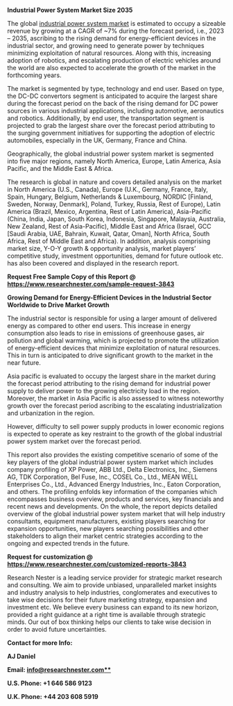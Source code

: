 ﻿**Industrial Power System Market <a name="_hlk91703889"></a>Size 2035** 

The global [industrial power system market](https://www.researchnester.com/reports/industrial-power-system-market/3843) is estimated to occupy a sizeable revenue by growing at a CAGR of <a name="_hlk91521038"></a>~7% during the forecast period, i.e., 2023 – 2035, ascribing to the rising demand for energy-efficient devices in the industrial sector, and growing need to generate power by techniques minimizing exploitation of natural resources. Along with this, increasing adoption of robotics, and escalating production of electric vehicles around the world are also expected to accelerate the growth of the market in the forthcoming years. 

The market is segmented by type, technology and end user. Based on type, the DC-DC convertors segment is anticipated to acquire the largest share during the forecast period on the back of the rising demand for DC power sources in various industrial applications, including automotive, aeronautics and robotics. Additionally, by end user, the transportation segment is projected to grab the largest share over the forecast period attributing to the surging government initiatives for supporting the adoption of electric automobiles, especially in the UK, Germany, France and China. 

Geographically, the global industrial power system market is segmented into five major regions, namely North America, Europe, Latin America, Asia Pacific, and the Middle East & Africa. 

The research is global in nature and covers detailed analysis on the market in North America (U.S., Canada), Europe (U.K., Germany, France, Italy, Spain, Hungary, Belgium, Netherlands & Luxembourg, NORDIC [Finland, Sweden, Norway, Denmark], Poland, Turkey, Russia, Rest of Europe), Latin America (Brazil, Mexico, Argentina, Rest of Latin America), Asia-Pacific (China, India, Japan, South Korea, Indonesia, Singapore, Malaysia, Australia, New Zealand, Rest of Asia-Pacific), Middle East and Africa (Israel, GCC [Saudi Arabia, UAE, Bahrain, Kuwait, Qatar, Oman], North Africa, South Africa, Rest of Middle East and Africa). In addition, analysis comprising market size, Y-O-Y growth & opportunity analysis, market players’ competitive study, investment opportunities, demand for future outlook etc. has also been covered and displayed in the research report.

**Request Free Sample Copy of this Report @ <https://www.researchnester.com/sample-request-3843>** 

**Growing Demand for Energy-Efficient Devices in the Industrial Sector Worldwide to Drive Market Growth**

The industrial sector is responsible for using a larger amount of delivered energy as compared to other end users. This increase in energy consumption also leads to rise in emissions of greenhouse gases, air pollution and global warming, which is projected to promote the utilization of energy-efficient devices that minimize exploitation of natural resources. This in turn is anticipated to drive significant growth to the market in the near future.

Asia pacific is evaluated to occupy the largest share in the market during the forecast period attributing to the rising demand for industrial power supply to deliver power to the growing electricity load in the region. Moreover, the market in Asia Pacific is also assessed to witness noteworthy growth over the forecast period ascribing to the escalating industrialization and urbanization in the region.

However, difficulty to sell power supply products in lower economic regions is expected to operate as key restraint to the growth of the global industrial power system market over the forecast period.

This report also provides the existing competitive scenario of some of the key players of the global industrial power system market which includes company profiling of XP Power, ABB Ltd., Delta Electronics, Inc., Siemens AG, TDK Corporation, Bel Fuse, Inc., COSEL Co., Ltd., MEAN WELL Enterprises Co., Ltd., Advanced Energy Industries, Inc., Eaton Corporation, and others. The profiling enfolds key information of the companies which encompasses business overview, products and services, key financials and recent news and developments. On the whole, the report depicts detailed overview of the global industrial power system market that will help industry consultants, equipment manufacturers, existing players searching for expansion opportunities, new players searching possibilities and other stakeholders to align their market centric strategies according to the ongoing and expected trends in the future.      

**Request for customization @ <https://www.researchnester.com/customized-reports-3843>**   

Research Nester is a leading service provider for strategic market research and consulting. We aim to provide unbiased, unparalleled market insights and industry analysis to help industries, conglomerates and executives to take wise decisions for their future marketing strategy, expansion and investment etc. We believe every business can expand to its new horizon, provided a right guidance at a right time is available through strategic minds. Our out of box thinking helps our clients to take wise decision in order to avoid future uncertainties.

**Contact for more Info:**

**AJ Daniel**

**Email: [info@researchnester.com**](mailto:info@researchnester.com)**

**U.S. Phone: +1 646 586 9123** 

**U.K. Phone: +44 203 608 5919**




